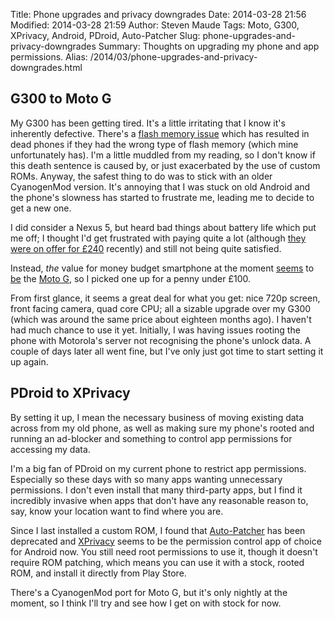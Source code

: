 Title: Phone upgrades and privacy downgrades
Date: 2014-03-28 21:56
Modified: 2014-03-28 21:59
Author: Steven Maude
Tags: Moto, G300, XPrivacy, Android, PDroid, Auto-Patcher
Slug: phone-upgrades-and-privacy-downgrades
Summary: Thoughts on upgrading my phone and app permissions.
Alias: /2014/03/phone-upgrades-and-privacy-downgrades.html

## G300 to Moto G

My G300 has been getting tired. It's a little irritating that I know
it's inherently defective. There's a [flash memory
issue](http://www.modaco.com/topic/366014-a-warning-to-all-g300-owners-please-read-hynix-flash-memory-problem/)
which has resulted in dead phones if they had the wrong type of flash
memory (which mine unfortunately has). I'm a little muddled from my
reading, so I don't know if this death sentence is caused by, or just
exacerbated by the use of custom ROMs. Anyway, the safest thing to do
was to stick with an older CyanogenMod version. It's annoying that I was
stuck on old Android and the phone's slowness has started to frustrate
me, leading me to decide to get a new one.

I did consider a Nexus 5, but heard bad things about battery life which
put me off; I thought I'd get frustrated with paying quite a lot
(although [they were on offer for
£240](http://www.hotukdeals.com/deals/google-nexus-5-carphone-warehouse-sim-free-any-colour-free-delivery-240-cpw-1833808)
recently) and still not being quite satisfied.

Instead, *the* value for money budget smartphone at the moment
[seems](http://www.techradar.com/reviews/phones/mobile-phones/moto-g-1199218/review)
to [be](http://www.engadget.com/products/motorola/moto/g/) the [Moto
G](http://www.motorola.com/us/shop-all-mobile-phones-1/Moto-G/moto-g-pdp.html),
so I picked one up for a penny under £100.

From first glance, it seems a great deal for what you get: nice 720p
screen, front facing camera, quad core CPU; all a sizable upgrade over
my G300 (which was around the same price about eighteen months ago). I
haven't had much chance to use it yet. Initially, I was having issues
rooting the phone with Motorola's server not recognising the phone's
unlock data. A couple of days later all went fine, but I've only just
got time to start setting it up again.

## PDroid to XPrivacy

By setting it up, I mean the necessary business of moving existing data
across from my old phone, as well as making sure my phone's rooted and
running an ad-blocker and something to control app permissions for
accessing my data.

I'm a big fan of PDroid on my current phone to restrict app permissions.
Especially so these days with so many apps wanting unnecessary
permissions. I don't even install that many third-party apps, but I find
it incredibly invasive when apps that don't have any reasonable reason
to, say, know your location want to find where you are.

Since I last installed a custom ROM, I found that
[Auto-Patcher]({filename}../2013/patching-android-roms-for-pdroid-using.md)
has been deprecated and [XPrivacy](https://github.com/M66B/XPrivacy)
seems to be the permission control app of choice for Android now. You
still need root permissions to use it, though it doesn't require ROM
patching, which means you can use it with a stock, rooted ROM, and
install it directly from Play Store.

There's a CyanogenMod port for Moto G, but it's only nightly at the
moment, so I think I'll try and see how I get on with stock for now.
